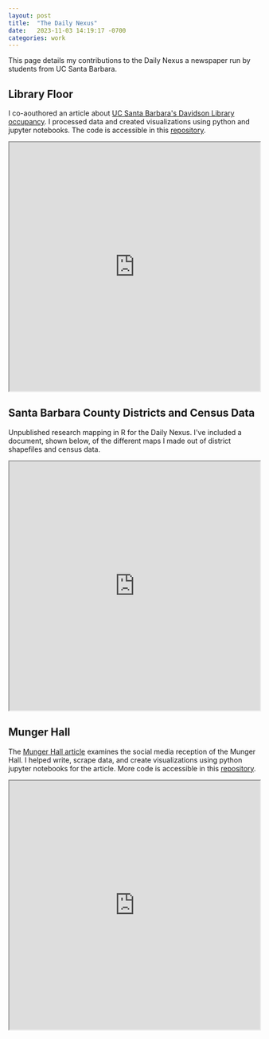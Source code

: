 ```yaml
---
layout: post
title:  "The Daily Nexus"
date:   2023-11-03 14:19:17 -0700
categories: work
---
```


This page details my contributions to the Daily Nexus a newspaper run by students from UC Santa Barbara. 

## Library Floor 

I co-aouthored an article about [UC Santa Barbara's Davidson Library occupancy](https://dailynexus.com/2023-11-03/the-best-time-to-hit-the-books-exploring-occupancy-trends-in-the-ucsb-library/). I processed data and created visualizations using python and jupyter notebooks. The code is accessible in this [repository](https://github.com/dailynexusdata/library-floor).

<iframe src="https://gnunnelley.github.io/portfolio/_pdfs/lib-graphs.pdf" type="application/pdf" width="100%" height="500"></iframe>


## Santa Barbara County Districts and Census Data

Unpublished research mapping in R for the Daily Nexus. I've included a document, shown below, of the different maps I made out of district shapefiles and census data.

<iframe src="https://gnunnelley.github.io/portfolio/_pdfs/SB_Districts.pdf" type="application/pdf" width="100%" height="500"></iframe>

## Munger Hall 

The [Munger Hall article](https://dailynexus.com/2022-11-17/analysis-of-the-response-to-munger-hall-using-twitter-reddit-data/) examines the social media reception of the Munger Hall. I helped write, scrape data, and create visualizations using python jupyter notebooks for the article. More code is accessible in this [repository](https://github.com/dailynexusdata/munger-hall/tree/main). 

<iframe src="https://gnunnelley.github.io/portfolio/_pdfs/mh-graphs.pdf" type="application/pdf" width="100%" height="500"></iframe>
